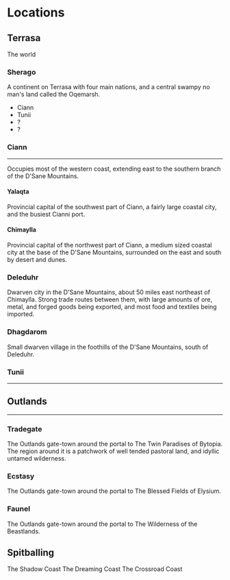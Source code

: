 # Locations

## Terrasa
The world

### Sherago
A continent on Terrasa with four main nations, and a central swampy no man's land called the Oqemarsh.
  - Ciann
  - Tunii
  - ?
  - ?

### Ciann
---

Occupies most of the western coast, extending east to the southern branch of the D'Sane Mountains.

#### Yalaqta
Provincial capital of the southwest part of Ciann, a fairly large coastal city, and the busiest Cianni port.

#### Chimaylla
Provincial capital of the northwest part of Ciann, a medium sized coastal city at the base of the D'Sane Mountains, surrounded on the east and south by desert and dunes.

### Deleduhr
Dwarven city in the D'Sane Mountains, about 50 miles east northeast of Chimaylla.  Strong trade routes between them, with large amounts of ore, metal, and forged goods being exported, and most food and textiles being imported.

### Dhagdarom
Small dwarven village in the foothills of the D'Sane Mountains, south of Deleduhr.


### Tunii
---


## Outlands
---

### Tradegate

The Outlands gate-town around the portal to The Twin Paradises of Bytopia.  The region around it is a patchwork of well tended pastoral land, and idyllic untamed wilderness.

### Ecstasy

The Outlands gate-town around the portal to The Blessed Fields of Elysium.

### Faunel

The Outlands gate-town around the portal to The Wilderness of the Beastlands.


## Spitballing

The Shadow Coast
The Dreaming Coast
The Crossroad Coast

